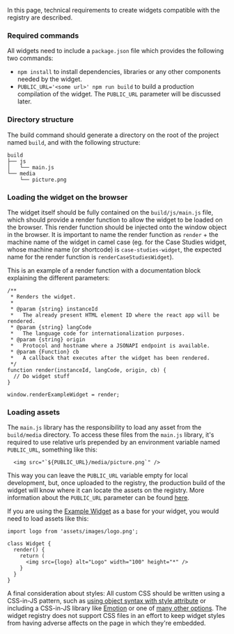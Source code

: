 In this page, technical requirements to create widgets compatible with the registry are described.

### Required commands

All widgets need to include a `package.json` file which provides the following two commands:

- `npm install` to install dependencies, libraries or any other components needed by the widget.
- `PUBLIC_URL='<some url>' npm run build` to build a production compilation of the widget. The `PUBLIC_URL` parameter will be discussed later.

### Directory structure

The build command should generate a directory on the root of the project named `build`, and with the following structure:

```
build
├── js
│   └── main.js
└── media
    └── picture.png
```

### Loading the widget on the browser

The widget itself should be fully contained on the `build/js/main.js` file, which should provide a render function to allow the widget to be loaded on the browser. This render function should be injected onto the window object in the browser. It is important to name the render function as `render` + the machine name of the widget in camel case (eg. for the Case Studies widget, whose machine name (or shortcode) is `case-studies-widget`, the expected name for the render function is `renderCaseStudiesWidget`).

This is an example of a render function with a documentation block explaining the different parameters:

```
/**
 * Renders the widget.
 *
 * @param {string} instanceId
 *   The already present HTML element ID where the react app will be rendered.
 * @param {string} langCode
 *   The language code for internationalization purposes.
 * @param {string} origin
 *   Protocol and hostname where a JSONAPI endpoint is available.
 * @param {Function} cb
 *   A callback that executes after the widget has been rendered.
 */
function render(instanceId, langCode, origin, cb) {
  // Do widget stuff
}

window.renderExampleWidget = render;
```

### Loading assets

The `main.js` library has the responsibility to load any asset from the `build/media` directory. To access these files from the `main.js` library, it's required to use relative urls prepended by an environment variable named `PUBLIC_URL`, something like this:

```
  <img src="`${PUBLIC_URL}/media/picture.png`" />
```

This way you can leave the `PUBLIC_URL` variable empty for local development, but, once uploaded to the registry, the production build of the widget will know where it can locate the assets on the registry. More information about the `PUBLIC_URL` parameter can be found [here](https://github.com/js-widgets/widget-registry-boilerplate/wiki/Deployment-process#the-widget-building-process).

If you are using the [Example Widget](https://github.com/js-widgets/example-widget) as a base for your widget, you would need to load assets like this:

```
import logo from 'assets/images/logo.png';

class Widget {
  render() {
    return (
      <img src={logo} alt="Logo" width="100" height="*" />
    }
  }
}
```

A final consideration about styles: All custom CSS should be written using a CSS-in-JS pattern, such as [using object syntax with style attribute](https://reactjs.org/docs/dom-elements.html#style) or including a CSS-in-JS library like [Emotion](https://emotion.sh/docs/introduction) or one of [many other options](https://blog.bitsrc.io/9-css-in-js-libraries-you-should-know-in-2018-25afb4025b9b). The widget registry does not support CSS files in an effort to keep widget styles from having adverse affects on the page in which they're embedded.
